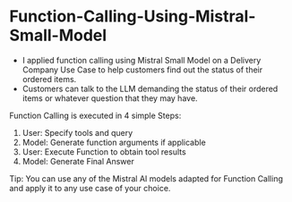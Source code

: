 # Function-Calling-Using-Mistral-Small-Model

* I applied function calling using Mistral Small Model on a Delivery Company Use Case to help customers find out the status of their ordered items.
* Customers can talk to the LLM demanding the status of their ordered items or whatever question that they may have.

Function Calling is executed in 4 simple Steps:
1. User: Specify tools and query
2. Model: Generate function arguments if applicable
3. User: Execute Function to obtain tool results
4. Model: Generate Final Answer

Tip: You can use any of the Mistral AI models adapted for Function Calling and apply it to any use case of your choice.

